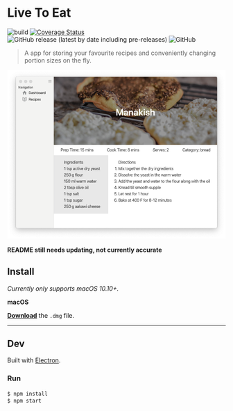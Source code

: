 # Live To Eat
![build](https://github.com/mohammadmoustafa/live2eat/workflows/build/badge.svg)
[![Coverage Status](https://coveralls.io/repos/github/mohammadmoustafa/live2eat/badge.svg?branch=master)](https://coveralls.io/github/mohammadmoustafa/live2eat?branch=master)
![GitHub release (latest by date including pre-releases)](https://img.shields.io/github/v/release/mohammadmoustafa/live2eat?include_prereleases)
![GitHub](https://img.shields.io/github/license/mohammadmoustafa/live2eat)

> A app for storing your favourite recipes and conveniently changing portion sizes on the fly.

![Screenshot of a recipe](src/assets/recipe_screenshot.png)

**README still needs updating, not currently accurate**

## Install

*Currently only supports macOS 10.10+.*

**macOS**

[**Download**](https://github.com/mohammadmoustafa/live2eat/releases/latest) the `.dmg` file.

---


## Dev

Built with [Electron](https://electronjs.org).

### Run

```
$ npm install
$ npm start
```
